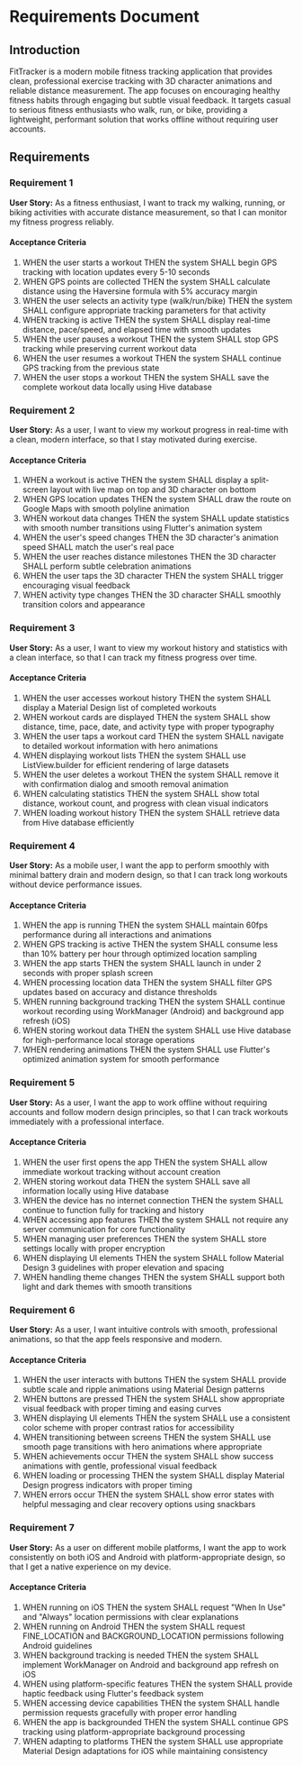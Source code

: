 # Requirements Document

## Introduction

FitTracker is a modern mobile fitness tracking application that provides clean, professional exercise tracking with 3D character animations and reliable distance measurement. The app focuses on encouraging healthy fitness habits through engaging but subtle visual feedback. It targets casual to serious fitness enthusiasts who walk, run, or bike, providing a lightweight, performant solution that works offline without requiring user accounts.

## Requirements

### Requirement 1

**User Story:** As a fitness enthusiast, I want to track my walking, running, or biking activities with accurate distance measurement, so that I can monitor my fitness progress reliably.

#### Acceptance Criteria

1. WHEN the user starts a workout THEN the system SHALL begin GPS tracking with location updates every 5-10 seconds
2. WHEN GPS points are collected THEN the system SHALL calculate distance using the Haversine formula with 5% accuracy margin
3. WHEN the user selects an activity type (walk/run/bike) THEN the system SHALL configure appropriate tracking parameters for that activity
4. WHEN tracking is active THEN the system SHALL display real-time distance, pace/speed, and elapsed time with smooth updates
5. WHEN the user pauses a workout THEN the system SHALL stop GPS tracking while preserving current workout data
6. WHEN the user resumes a workout THEN the system SHALL continue GPS tracking from the previous state
7. WHEN the user stops a workout THEN the system SHALL save the complete workout data locally using Hive database

### Requirement 2

**User Story:** As a user, I want to view my workout progress in real-time with a clean, modern interface, so that I stay motivated during exercise.

#### Acceptance Criteria

1. WHEN a workout is active THEN the system SHALL display a split-screen layout with live map on top and 3D character on bottom
2. WHEN GPS location updates THEN the system SHALL draw the route on Google Maps with smooth polyline animation
3. WHEN workout data changes THEN the system SHALL update statistics with smooth number transitions using Flutter's animation system
4. WHEN the user's speed changes THEN the 3D character's animation speed SHALL match the user's real pace
5. WHEN the user reaches distance milestones THEN the 3D character SHALL perform subtle celebration animations
6. WHEN the user taps the 3D character THEN the system SHALL trigger encouraging visual feedback
7. WHEN activity type changes THEN the 3D character SHALL smoothly transition colors and appearance

### Requirement 3

**User Story:** As a user, I want to view my workout history and statistics with a clean interface, so that I can track my fitness progress over time.

#### Acceptance Criteria

1. WHEN the user accesses workout history THEN the system SHALL display a Material Design list of completed workouts
2. WHEN workout cards are displayed THEN the system SHALL show distance, time, pace, date, and activity type with proper typography
3. WHEN the user taps a workout card THEN the system SHALL navigate to detailed workout information with hero animations
4. WHEN displaying workout lists THEN the system SHALL use ListView.builder for efficient rendering of large datasets
5. WHEN the user deletes a workout THEN the system SHALL remove it with confirmation dialog and smooth removal animation
6. WHEN calculating statistics THEN the system SHALL show total distance, workout count, and progress with clean visual indicators
7. WHEN loading workout history THEN the system SHALL retrieve data from Hive database efficiently

### Requirement 4

**User Story:** As a mobile user, I want the app to perform smoothly with minimal battery drain and modern design, so that I can track long workouts without device performance issues.

#### Acceptance Criteria

1. WHEN the app is running THEN the system SHALL maintain 60fps performance during all interactions and animations
2. WHEN GPS tracking is active THEN the system SHALL consume less than 10% battery per hour through optimized location sampling
3. WHEN the app starts THEN the system SHALL launch in under 2 seconds with proper splash screen
4. WHEN processing location data THEN the system SHALL filter GPS updates based on accuracy and distance thresholds
5. WHEN running background tracking THEN the system SHALL continue workout recording using WorkManager (Android) and background app refresh (iOS)
6. WHEN storing workout data THEN the system SHALL use Hive database for high-performance local storage operations
7. WHEN rendering animations THEN the system SHALL use Flutter's optimized animation system for smooth performance

### Requirement 5

**User Story:** As a user, I want the app to work offline without requiring accounts and follow modern design principles, so that I can track workouts immediately with a professional interface.

#### Acceptance Criteria

1. WHEN the user first opens the app THEN the system SHALL allow immediate workout tracking without account creation
2. WHEN storing workout data THEN the system SHALL save all information locally using Hive database
3. WHEN the device has no internet connection THEN the system SHALL continue to function fully for tracking and history
4. WHEN accessing app features THEN the system SHALL not require any server communication for core functionality
5. WHEN managing user preferences THEN the system SHALL store settings locally with proper encryption
6. WHEN displaying UI elements THEN the system SHALL follow Material Design 3 guidelines with proper elevation and spacing
7. WHEN handling theme changes THEN the system SHALL support both light and dark themes with smooth transitions

### Requirement 6

**User Story:** As a user, I want intuitive controls with smooth, professional animations, so that the app feels responsive and modern.

#### Acceptance Criteria

1. WHEN the user interacts with buttons THEN the system SHALL provide subtle scale and ripple animations using Material Design patterns
2. WHEN buttons are pressed THEN the system SHALL show appropriate visual feedback with proper timing and easing curves
3. WHEN displaying UI elements THEN the system SHALL use a consistent color scheme with proper contrast ratios for accessibility
4. WHEN transitioning between screens THEN the system SHALL use smooth page transitions with hero animations where appropriate
5. WHEN achievements occur THEN the system SHALL show success animations with gentle, professional visual feedback
6. WHEN loading or processing THEN the system SHALL display Material Design progress indicators with proper timing
7. WHEN errors occur THEN the system SHALL show error states with helpful messaging and clear recovery options using snackbars

### Requirement 7

**User Story:** As a user on different mobile platforms, I want the app to work consistently on both iOS and Android with platform-appropriate design, so that I get a native experience on my device.

#### Acceptance Criteria

1. WHEN running on iOS THEN the system SHALL request "When In Use" and "Always" location permissions with clear explanations
2. WHEN running on Android THEN the system SHALL request FINE_LOCATION and BACKGROUND_LOCATION permissions following Android guidelines
3. WHEN background tracking is needed THEN the system SHALL implement WorkManager on Android and background app refresh on iOS
4. WHEN using platform-specific features THEN the system SHALL provide haptic feedback using Flutter's feedback system
5. WHEN accessing device capabilities THEN the system SHALL handle permission requests gracefully with proper error handling
6. WHEN the app is backgrounded THEN the system SHALL continue GPS tracking using platform-appropriate background processing
7. WHEN adapting to platforms THEN the system SHALL use appropriate Material Design adaptations for iOS while maintaining consistency